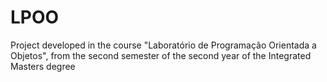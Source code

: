 # LPOO
Project developed in the course "Laboratório de Programação Orientada a Objetos", from the second semester of the second year of the Integrated Masters degree
